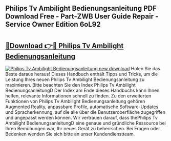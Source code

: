 ## Philips Tv Ambilight Bedienungsanleitung PDF Download Free - Part-ZWB User Guide Repair - Service Owner Edition 6oL92

# <h2><a href="http://df2kst.blite.top/?on=Philips+Tv+Ambilight+Bedienungsanleitung">🔗Download 👉🔴 Philips Tv Ambilight Bedienungsanleitung</a></h2>

[![Philips Tv Ambilight Bedienungsanleitung new download](https://i.imgur.com/lujVjoI.png)](http://df2kst.blite.top/?on=Philips+Tv+Ambilight+Bedienungsanleitung)
Holen Sie das Beste daraus heraus! Dieses Handbuch enthält Tipps und Tricks, um die Leistung Ihres neuen Philips Tv Ambilight Bedienungsanleitung zu maximieren. Bitte beachten Sie den Index Philips Tv Ambilight BedienungsanleitungD Der Index am Ende dieses Handbuchs kann Ihnen helfen, relevante Informationen schnell zu finden. Zu den erweiterten Funktionen von Philips Tv Ambilight Bedienungsanleitung gehören Augmented Reality, anpassbare Profile, automatische Software-Updates und Spracherkennung, auf die alle über die Benutzeroberfläche zugegriffen und angepasst werden können. Wir vertrauen darauf, dass thePhilips Tv Ambilight BedienungsanleitungD eine genaue und gründliche Ressource bei Ihren Bemühungen war, Ihr neues Gerät zu beherrschen. Bei Fragen oder Bedenken wenden Sie sich bitte an unser Kundendienstteam.
